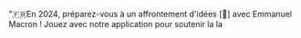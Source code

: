 "🇫🇷En 2024, préparez-vous à un affrontement d'idées [💬] avec Emmanuel Macron ! Jouez avec notre application pour soutenir la la